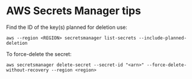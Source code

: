 # AWS Secrets Manager tips

Find the ID of the key(s) planned for deletion use:

`aws --region <REGION> secretsmanager list-secrets --include-planned-deletion`

To force-delete the secret:

`aws secretsmanager delete-secret --secret-id "<arn>" --force-delete-without-recovery --region <region>`
